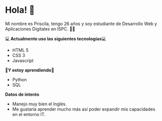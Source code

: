 # Hola! 👋

Mi nombre es Priscila, tengo 26 años y soy estudiante de Desarrollo Web y Aplicaciones Digitales en ISPC. 👩‍💻

💻<strong> Actualmente uso las siguientes tecnologías</strong>💻
- HTML 5
- CSS 3
- Javascript

📖<strong>Y estoy aprendiendo</strong>📖
- Python
- SQL

<strong>Datos de interés </strong>
- Manejo muy bien el Inglés.
- Me gustaría aprender mucho más así poder expandir mis capacidades en el entorno IT.
